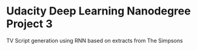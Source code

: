 # Udacity Deep Learning Nanodegree Project 3

TV Script generation using RNN based on extracts from The Simpsons
